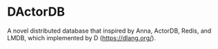 # DActorDB
A novel distributed database that inspired by Anna, ActorDB, Redis, and LMDB, which implemented by D (https://dlang.org/). 
